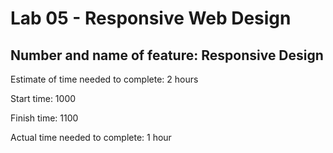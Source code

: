 # Lab 05 - Responsive Web Design

## Number and name of feature: Responsive Design

Estimate of time needed to complete: 2 hours

Start time: 1000

Finish time: 1100

Actual time needed to complete: 1 hour
